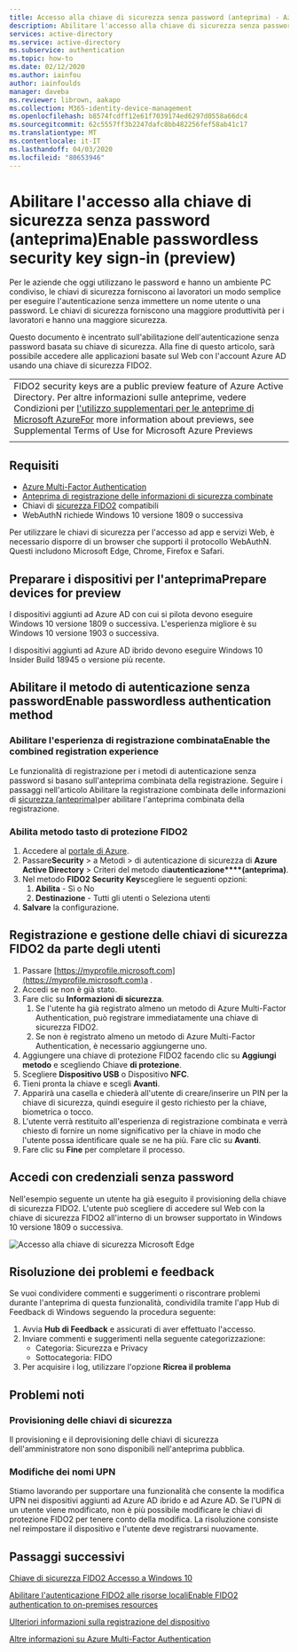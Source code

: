 ```yaml
---
title: Accesso alla chiave di sicurezza senza password (anteprima) - Azure Active Directory
description: Abilitare l'accesso alla chiave di sicurezza senza password in Azure AD usando le chiavi di sicurezza FIDO2 (anteprima)Enable passwordless security key sign-in to Azure AD using FIDO2 security keys (preview)
services: active-directory
ms.service: active-directory
ms.subservice: authentication
ms.topic: how-to
ms.date: 02/12/2020
ms.author: iainfou
author: iainfoulds
manager: daveba
ms.reviewer: librown, aakapo
ms.collection: M365-identity-device-management
ms.openlocfilehash: b8574fcdff12e61f7039174ed6297d0558a66dc4
ms.sourcegitcommit: 62c5557ff3b2247dafc8bb482256fef58ab41c17
ms.translationtype: MT
ms.contentlocale: it-IT
ms.lasthandoff: 04/03/2020
ms.locfileid: "80653946"
---
```

# <a name="enable-passwordless-security-key-sign-in-preview"></a>Abilitare l'accesso alla chiave di sicurezza senza password (anteprima)Enable passwordless security key sign-in (preview)

Per le aziende che oggi utilizzano le password e hanno un ambiente PC condiviso, le chiavi di sicurezza forniscono ai lavoratori un modo semplice per eseguire l'autenticazione senza immettere un nome utente o una password. Le chiavi di sicurezza forniscono una maggiore produttività per i lavoratori e hanno una maggiore sicurezza.

Questo documento è incentrato sull'abilitazione dell'autenticazione senza password basata su chiave di sicurezza. Alla fine di questo articolo, sarà possibile accedere alle applicazioni basate sul Web con l'account Azure AD usando una chiave di sicurezza FIDO2.

|     |
| --- |
| FIDO2 security keys are a public preview feature of Azure Active Directory. Per altre informazioni sulle anteprime, vedere Condizioni per [l'utilizzo supplementari per le anteprime di Microsoft AzureFor](https://azure.microsoft.com/support/legal/preview-supplemental-terms/) more information about previews, see Supplemental Terms of Use for Microsoft Azure Previews|
|     |

## <a name="requirements"></a>Requisiti

- [Azure Multi-Factor Authentication](howto-mfa-getstarted.md)
- [Anteprima di registrazione delle informazioni di sicurezza combinate](concept-registration-mfa-sspr-combined.md)
- Chiavi di [sicurezza FIDO2](concept-authentication-passwordless.md#fido2-security-keys) compatibili
- WebAuthN richiede Windows 10 versione 1809 o successiva

Per utilizzare le chiavi di sicurezza per l'accesso ad app e servizi Web, è necessario disporre di un browser che supporti il protocollo WebAuthN. Questi includono Microsoft Edge, Chrome, Firefox e Safari.

## <a name="prepare-devices-for-preview"></a>Preparare i dispositivi per l'anteprimaPrepare devices for preview

I dispositivi aggiunti ad Azure AD con cui si pilota devono eseguire Windows 10 versione 1809 o successiva. L'esperienza migliore è su Windows 10 versione 1903 o successiva.

I dispositivi aggiunti ad Azure AD ibrido devono eseguire Windows 10 Insider Build 18945 o versione più recente.

## <a name="enable-passwordless-authentication-method"></a>Abilitare il metodo di autenticazione senza passwordEnable passwordless authentication method

### <a name="enable-the-combined-registration-experience"></a>Abilitare l'esperienza di registrazione combinataEnable the combined registration experience

Le funzionalità di registrazione per i metodi di autenticazione senza password si basano sull'anteprima combinata della registrazione. Seguire i passaggi nell'articolo Abilitare la registrazione combinata delle informazioni di [sicurezza (anteprima)](howto-registration-mfa-sspr-combined.md)per abilitare l'anteprima combinata della registrazione.

### <a name="enable-fido2-security-key-method"></a>Abilita metodo tasto di protezione FIDO2

1. Accedere al [portale di Azure](https://portal.azure.com).
1. Passare**Security** > a Metodi > di autenticazione di sicurezza di **Azure Active Directory** > Criteri del metodo di**autenticazione****(anteprima)**.
1. Nel metodo **FIDO2 Security Key**scegliere le seguenti opzioni:
   1. **Abilita** - Sì o No
   1. **Destinazione** - Tutti gli utenti o Seleziona utenti
1. **Salvare** la configurazione.

## <a name="user-registration-and-management-of-fido2-security-keys"></a>Registrazione e gestione delle chiavi di sicurezza FIDO2 da parte degli utenti

1. Passare [https://myprofile.microsoft.com](https://myprofile.microsoft.com)a .
1. Accedi se non è già stato.
1. Fare clic su **Informazioni di sicurezza**.
   1. Se l'utente ha già registrato almeno un metodo di Azure Multi-Factor Authentication, può registrare immediatamente una chiave di sicurezza FIDO2.
   1. Se non è registrato almeno un metodo di Azure Multi-Factor Authentication, è necessario aggiungerne uno.
1. Aggiungere una chiave di protezione FIDO2 facendo clic su **Aggiungi metodo** e scegliendo Chiave **di protezione**.
1. Scegliere **Dispositivo USB** o Dispositivo **NFC**.
1. Tieni pronta la chiave e scegli **Avanti**.
1. Apparirà una casella e chiederà all'utente di creare/inserire un PIN per la chiave di sicurezza, quindi eseguire il gesto richiesto per la chiave, biometrica o tocco.
1. L'utente verrà restituito all'esperienza di registrazione combinata e verrà chiesto di fornire un nome significativo per la chiave in modo che l'utente possa identificare quale se ne ha più. Fare clic su **Avanti**.
1. Fare clic su **Fine** per completare il processo.

## <a name="sign-in-with-passwordless-credential"></a>Accedi con credenziali senza password

Nell'esempio seguente un utente ha già eseguito il provisioning della chiave di sicurezza FIDO2. L'utente può scegliere di accedere sul Web con la chiave di sicurezza FIDO2 all'interno di un browser supportato in Windows 10 versione 1809 o successiva.

![Accesso alla chiave di sicurezza Microsoft Edge](./media/howto-authentication-passwordless-security-key/fido2-windows-10-1903-edge-sign-in.png)

## <a name="troubleshooting-and-feedback"></a>Risoluzione dei problemi e feedback

Se vuoi condividere commenti e suggerimenti o riscontrare problemi durante l'anteprima di questa funzionalità, condividila tramite l'app Hub di Feedback di Windows seguendo la procedura seguente:

1. Avvia **Hub di Feedback** e assicurati di aver effettuato l'accesso.
1. Inviare commenti e suggerimenti nella seguente categorizzazione:
   - Categoria: Sicurezza e Privacy
   - Sottocategoria: FIDO
1. Per acquisire i log, utilizzare l'opzione **Ricrea il problema**

## <a name="known-issues"></a>Problemi noti

### <a name="security-key-provisioning"></a>Provisioning delle chiavi di sicurezza

Il provisioning e il deprovisioning delle chiavi di sicurezza dell'amministratore non sono disponibili nell'anteprima pubblica.

### <a name="upn-changes"></a>Modifiche dei nomi UPN

Stiamo lavorando per supportare una funzionalità che consente la modifica UPN nei dispositivi aggiunti ad Azure AD ibrido e ad Azure AD. Se l'UPN di un utente viene modificato, non è più possibile modificare le chiavi di protezione FIDO2 per tenere conto della modifica. La risoluzione consiste nel reimpostare il dispositivo e l'utente deve registrarsi nuovamente.

## <a name="next-steps"></a>Passaggi successivi

[Chiave di sicurezza FIDO2 Accesso a Windows 10](howto-authentication-passwordless-security-key-windows.md)

[Abilitare l'autenticazione FIDO2 alle risorse localiEnable FIDO2 authentication to on-premises resources](howto-authentication-passwordless-security-key-on-premises.md)

[Ulteriori informazioni sulla registrazione del dispositivo](../devices/overview.md)

[Altre informazioni su Azure Multi-Factor Authentication](../authentication/howto-mfa-getstarted.md)
